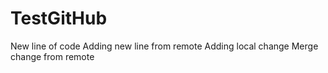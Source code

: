 # TestGitHub
New line of code
Adding new line from remote
Adding local change
Merge change from remote
